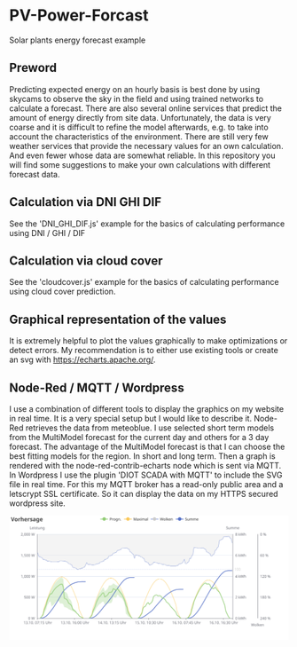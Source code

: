 # PV-Power-Forcast

Solar plants energy forecast example

## Preword

Predicting expected energy on an hourly basis is best done by using skycams to observe the sky in the field and using trained networks to calculate a forecast. There are also several online services that predict the amount of energy directly from site data. Unfortunately, the data is very coarse and it is difficult to refine the model afterwards, e.g. to take into account the characteristics of the environment. There are still very few weather services that provide the necessary values for an own calculation. And even fewer whose data are somewhat reliable. In this repository you will find some suggestions to make your own calculations with different forecast data.

## Calculation via DNI GHI DIF

See the 'DNI_GHI_DIF.js' example for the basics of calculating performance using DNI / GHI / DIF

## Calculation via cloud cover

See the 'cloudcover.js' example for the basics of calculating performance using cloud cover prediction.

## Graphical representation of the values

It is extremely helpful to plot the values graphically to make optimizations or detect errors. My recommendation is to either use existing tools or create an svg with <https://echarts.apache.org/>.

## Node-Red / MQTT / Wordpress

I use a combination of different tools to display the graphics on my website in real time. It is a very special setup but I would like to describe it.
Node-Red retrieves the data from meteoblue. I use selected short term models from the MultiModel forecast for the current day and others for a 3 day forecast. The advantage of the MultiModel forecast is that I can choose the best fitting models for the region. In short and long term. Then a graph is rendered with the node-red-contrib-echarts node which is sent via MQTT.
In Wordpress I use the plugin 'DIOT SCADA with MQTT' to include the SVG file in real time. For this my MQTT broker has a read-only public area and a letscrypt SSL certificate. So it can display the data on my HTTPS secured wordpress site.

![SVG example](./example.svg)
